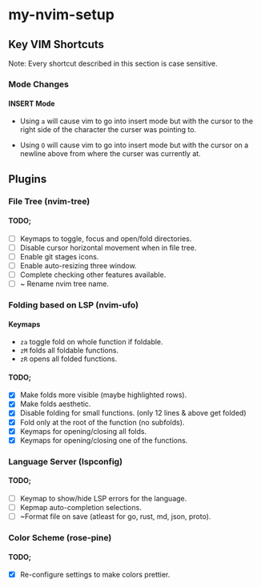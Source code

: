# my-nvim-setup

## Key VIM Shortcuts

Note: Every shortcut described in this section is case sensitive.

### Mode Changes

#### INSERT Mode
* Using `a` will cause vim to go into insert mode but with the cursor to the
right side of the character the curser was pointing to.

* Using `O` will cause vim to go into insert mode but with the cursor on a
newline above from where the curser was currently at.


## Plugins

### File Tree (nvim-tree)

#### TODO;
- [ ] Keymaps to toggle, focus and open/fold directories.
- [ ] Disable cursor horizontal movement when in file tree.
- [ ] Enable git stages icons.
- [ ] Enable auto-resizing three window.
- [ ] Complete checking other features available.
- [ ] ~ Rename nvim tree name.

### Folding based on LSP (nvim-ufo)

#### Keymaps
* `za` toggle fold on whole function if foldable.
* `zM` folds all foldable functions.
* `zR` opens all folded functions.

#### TODO;
- [x] Make folds more visible (maybe highlighted rows).
- [x] Make folds aesthetic.
- [x] Disable folding for small functions. (only 12 lines & above get folded)
- [x] Fold only at the root of the function (no subfolds).
- [x] Keymaps for opening/closing all folds.
- [x] Keymaps for opening/closing one of the functions.

### Language Server (lspconfig)

#### TODO;
- [ ] Keymap to show/hide LSP errors for the language.
- [ ] Kepmap auto-completion selections.
- [ ] ~Format file on save (atleast for go, rust, md, json, proto).

### Color Scheme (rose-pine)

#### TODO;
- [x] Re-configure settings to make colors prettier.
